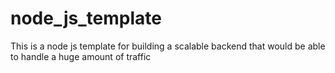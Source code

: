# node_js_template
This is a node js template for building a scalable backend that would be able to handle a huge amount of traffic 
